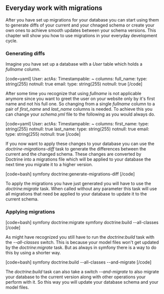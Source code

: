 ## Everyday work with migrations

After you have set up migrations for your database you can start using them to generate diffs of your current and your chnaged schema or create your own ones to achieve smooth updates between your schema versions. This chapter will show you how to use migrations in your everyday development cycle.


### Generating diffs

Imagine you have set up a database with a *User* table which holds a *fullname* column.

[code=yaml]
User:
  actAs:
    Timestampable:  ~
  columns:
    full_name:
      type:         string(255)
      notnull:      true
    email:
      type:         string(255)
      notnull:      true
[/code]

After some time you recognize that using *fullname* is not applicable anymore since you want to greet the user on your website only by it's first name and not his full one. So changing from a single *fullname* column to a pair of *first_name* and *last_name* columns is needed. To achieve this you can change your *schema.yml* file to the following as you would always do.

[code=yaml]
User:
  actAs:
    Timestampable:  ~
  columns:
    first_name:
      type:         string(255)
      notnull:      true
    last_name:
      type:         string(255)
      notnull:      true
    email:
      type:         string(255)
      notnull:      true
[/code]

If you now want to apply these changes to your database you can use the *doctrine-migrations-diff* task to generate the differences between the current and the changed schema. These changes are converted by Doctrine into a migrations file which will be applied to your database the next time you migrate it to a higher version.

[code=bash]
symfony doctrine:generate-migrations-diff
[/code]

To apply the migrations you have just generated you will have to use the *doctrine:migrate* task. When called without any parameter this task will use all migrations that need be applied to your database to update it to the current schema.


### Applying migrations

[code=bash]
symfony doctrine:migrate
symfony doctrine:build --all-classes
[/code]

As might have recognized you still have to run the *doctrine:build* task with the *--all-classes* switch. This is because your model files won't get updated by the *doctrine:migrate* task. But as always in symfony there is a way to do this by using a shorter way.

[code=bash]
symfony doctrine:build --all-classes --and-migrate
[/code]

The *doctrine:build* task can also take a switch *--and-migrate* to also migrate your database to the current version along with other operations your perform with it. So this way you will update your database schema and your model files.